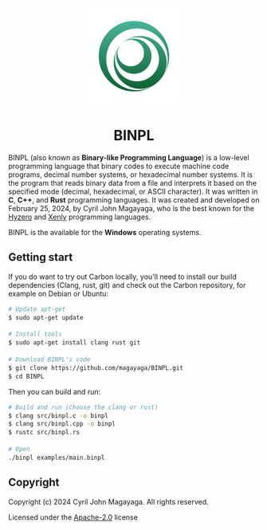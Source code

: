 <p align="center">
  <a href="https://github.com/Magayaga/CyNeo">
    <img src="assets/logo.svg" width="200" height="200">
  </a>
</p>

<h1 align="center">BINPL</h1>

BINPL (also known as **Binary-like Programming Language**) is a low-level programming language that binary codes to execute machine code programs, decimal number systems, or hexadecimal number systems. It is the program that reads binary data from a file and interprets it based on the specified mode (decimal, hexadecimal, or ASCII character). It was written in **C**, **C++**, and **Rust** programming languages. It was created and developed on February 25, 2024, by Cyril John Magayaga, who is the best known for the [Hyzero](https://github.com/magayaga/hyzero) and [Xenly](https://github.com/magayaga/xenly) programming languages.

BINPL is the available for the **Windows** operating systems.

## Getting start

If you do want to try out Carbon locally, you'll need to install our build dependencies (Clang, rust, git) and check out the Carbon repository, for example on Debian or Ubuntu:

```bash
# Update apt-get
$ sudo apt-get update

# Install tools
$ sudo apt-get install clang rust git

# Download BINPL's code
$ git clone https://github.com/magayaga/BINPL.git
$ cd BINPL
```

Then you can build and run:

```bash
# Build and run (Choose the clang or rust)
$ clang src/binpl.c -o binpl
$ clang src/binpl.cpp -o binpl
$ rustc src/binpl.rs

# Open
./binpl examples/main.binpl
```

## Copyright

Copyright (c) 2024 Cyril John Magayaga. All rights reserved.

Licensed under the [Apache-2.0](LICENSE) license
